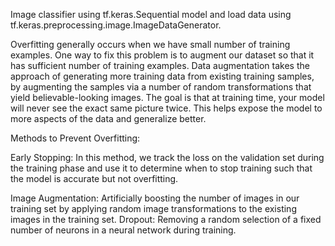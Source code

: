Image classifier using tf.keras.Sequential model and load data using tf.keras.preprocessing.image.ImageDataGenerator.

Overfitting generally occurs when we have small number of training examples. One way to fix this problem is to augment our dataset so that it has sufficient number of training examples. Data augmentation takes the approach of generating more training data from existing training samples, by augmenting the samples via a number of random transformations that yield believable-looking images. The goal is that at training time, your model will never see the exact same picture twice. This helps expose the model to more aspects of the data and generalize better.

Methods to Prevent Overfitting:

Early Stopping: In this method, we track the loss on the validation set during the training phase and use it to determine when to stop training such that the model is accurate but not overfitting.

Image Augmentation: Artificially boosting the number of images in our training set by applying random image transformations to the existing images in the training set.
Dropout: Removing a random selection of a fixed number of neurons in a neural network during training.
